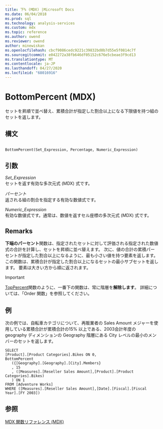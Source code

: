 ```yaml
---
title: 下% (MDX) |Microsoft Docs
ms.date: 06/04/2018
ms.prod: sql
ms.technology: analysis-services
ms.custom: mdx
ms.topic: reference
ms.author: owend
ms.reviewer: owend
author: minewiskan
ms.openlocfilehash: cbcf9086cedc9221c39832bd0b7d55e5f0814c7f
ms.sourcegitcommit: e042272a38fb646df05152c676e5cbeae3f9cd13
ms.translationtype: MT
ms.contentlocale: ja-JP
ms.lasthandoff: 04/27/2020
ms.locfileid: "68016916"
---
```

# <a name="bottompercent-mdx"></a>BottomPercent (MDX)


  セットを昇順で並べ替え、累積合計が指定した割合以上になる下限値を持つ組のセットを返します。  
  
## <a name="syntax"></a>構文  
  
```  
  
BottomPercent(Set_Expression, Percentage, Numeric_Expression)   
```  
  
## <a name="arguments"></a>引数  
 *Set_Expression*  
 セットを返す有効な多次元式 (MDX) 式です。  
  
 *パーセント*  
 返される組の割合を指定する有効な数値式です。  
  
 *Numeric_Expression*  
 有効な数値式です。通常は、数値を返すセル座標の多次元式 (MDX) 式です。  
  
## <a name="remarks"></a>Remarks  
 **下端のパーセント**関数は、指定されたセットに対して評価される指定された数値式の合計を計算し、セットを昇順に並べ替えます。 次に、値の合計の累積パーセントが指定した割合以上になるように、最も小さい値を持つ要素を返します。 この関数は、累積合計が指定した割合以上になるセットの最小サブセットを返します。 要素は大きい方から順に返されます。  
  
> [!IMPORTANT]  
>  [TopPercent](../mdx/toppercent-mdx.md)関数のように、一番下の関数は、常に階層を**解除します**。 詳細については、「Order 関数」を参照してください。  
  
## <a name="example"></a>例  
 次の例では、自転車カテゴリについて、再販業者の Sales Amount メジャーを使用している累積合計が累積合計の15% 以上である、2003会計年度の geography ディメンションの Geography 階層にある City レベルの最小のメンバーのセットを返します。  
  
```  
SELECT  
[Product].[Product Categories].Bikes ON 0,  
BottomPercent  
   ({[Geography].[Geography].[City].Members}  
   , 15  
   , ([Measures].[Reseller Sales Amount],[Product].[Product Categories].Bikes)  
   ) ON 1  
FROM [Adventure Works]  
WHERE ([Measures].[Reseller Sales Amount],[Date].[Fiscal].[Fiscal Year].[FY 2003])  
```  
  
## <a name="see-also"></a>参照  
 [MDX 関数リファレンス &#40;MDX&#41;](../mdx/mdx-function-reference-mdx.md)  
  
  

